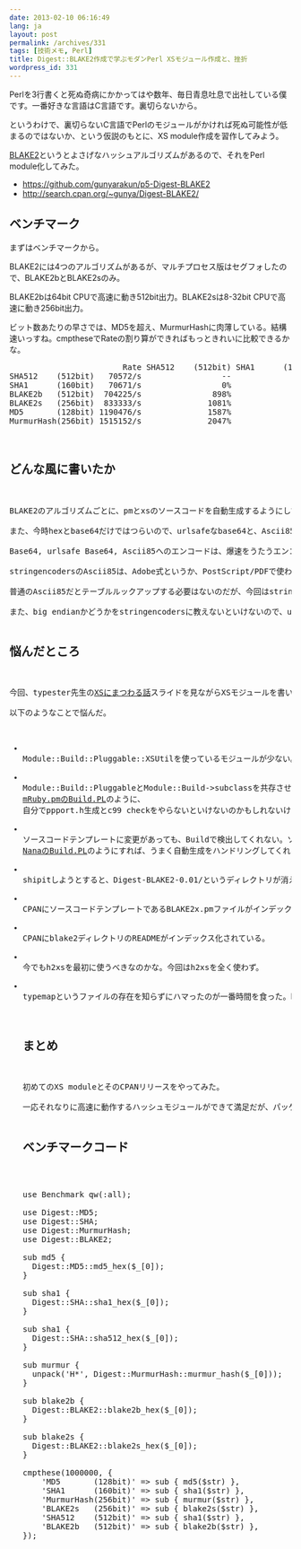 ```yaml
---
date: 2013-02-10 06:16:49
lang: ja
layout: post
permalink: /archives/331
tags: [技術メモ, Perl]
title: Digest::BLAKE2作成で学ぶモダンPerl XSモジュール作成と、挫折
wordpress_id: 331
---
```

Perlを3行書くと死ぬ奇病にかかってはや数年、毎日青息吐息で出社している僕です。一番好きな言語はC言語です。裏切らないから。

というわけで、裏切らないC言語でPerlのモジュールがかければ死ぬ可能性が低まるのではないか、という仮説のもとに、XS module作成を習作してみよう。

<a href="https://blake2.net/">BLAKE2</a>というとよさげなハッシュアルゴリズムがあるので、それをPerl module化してみた。

<ul>
<li><a href="https://github.com/gunyarakun/p5-Digest-BLAKE2">https://github.com/gunyarakun/p5-Digest-BLAKE2</a></li>
<li><a href="http://search.cpan.org/~gunya/Digest-BLAKE2/">http://search.cpan.org/~gunya/Digest-BLAKE2/</a></li>
</ul>

<h2>ベンチマーク</h2>

まずはベンチマークから。

BLAKE2には4つのアルゴリズムがあるが、マルチプロセス版はセグフォしたので、BLAKE2bとBLAKE2sのみ。

BLAKE2bは64bit CPUで高速に動き512bit出力。BLAKE2sは8-32bit CPUで高速に動き256bit出力。

ビット数あたりの早さでは、MD5を超え、MurmurHashに肉薄している。結構速いっすね。cmptheseでRateの割り算ができればもっときれいに比較できるかな。

<pre>
                        Rate SHA512    (512bit) SHA1      (160bit) BLAKE2b   (512bit) BLAKE2s   (256bit) MD5       (128bit) MurmurHash(256bit)
SHA512    (512bit)   70572/s                 --                -0%               -90%               -92%               -94%               -95%
SHA1      (160bit)   70671/s                 0%                 --               -90%               -92%               -94%               -95%
BLAKE2b   (512bit)  704225/s               898%               896%                 --               -15%               -41%               -54%
BLAKE2s   (256bit)  833333/s              1081%              1079%                18%                 --               -30%               -45%
MD5       (128bit) 1190476/s              1587%              1585%                69%                43%                 --               -21%
MurmurHash(256bit) 1515152/s              2047%              2044%               115%                82%                27%                 --
</code>

<h2>どんな風に書いたか</h2>

BLAKE2のアルゴリズムごとに、pmとxsのソースコードを自動生成するようにしてみた。

また、今時hexとbase64だけではつらいので、urlsafeなbase64と、Ascii85を追加してみた。<a href="http://base91.sourceforge.net/">basE91</a>とかも入れようかと思ったけど見送り。

Base64, urlsafe Base64, Ascii85へのエンコードは、爆速をうたうエンコードライブラリであるstringencodersを使った。

stringencodersのAscii85は、Adobe式というか、PostScript/PDFで使われているものに近いらしく、Convert::Ascii85とは文字セットが異なる。

普通のAscii85だとテーブルルックアップする必要はないのだが、今回はstringencodersのmod_b85_gen.cをいじってテーブルの配置を変えた。

また、big endianかどうかをstringencodersに教えないといけないので、use Config; $Config->{byteorder}; でバイトオーダを取得してconfig.hを書き出すようにしてしのいだ。

<h2>悩んだところ</h2>

今回、typester先生の<a href="https://speakerdeck.com/typester/xsnimatuwaruhua">XSにまつわる話</a>スライドを見ながらXSモジュールを書いてみた。

以下のようなことで悩んだ。

<ul>
<li>
Module::Build::Pluggable::XSUtilを使っているモジュールが少ない。ただでさえ、Build.PLを使っているモジュールが少ないのに、情報量が少なくて詰んだ。typester先生の<a href="https://github.com/typester/EV-Hiredis">EV::Hiredis</a>を見ながらしのいだ。
</li>
<li>
Module::Build::PluggableとModule::Build->subclassを共存させる方法がよくわかんなくて、ACTION_codeでソースコードテンプレートからソースを生成したかったけど、Build.PLのトップレベルでソースコードを生成してしのいだ。Module::Build::Pluggableのソースコードを見る限り、そう簡単にはいかないっぽい。
<a href="https://github.com/tokuhirom/mRuby.pm/blob/master/Build.PL">mRuby.pmのBuild.PL</a>のように、
自分でppport.h生成とc99 checkをやらないといけないのかもしれないけど、ちょっと面倒。
</li>
<li>
ソースコードテンプレートに変更があっても、Buildで検出してくれない。ソースコードを生成しなおして、Buildできるようにしたい。
<a href="https://github.com/tokuhirom/Nana/blob/master/Build.PL">NanaのBuild.PL</a>のようにすれば、うまく自動生成をハンドリングしてくれるのかな。
</li>
<li>
shipitしようとすると、Digest-BLAKE2-0.01/というディレクトリが消えずに残っていて怒られた。.gitignoreとMANIFEST.SKIPに書いてしのいだがなんか不吉な予感する。
</li>
<li>
CPANにソースコードテンプレートであるBLAKE2x.pmファイルがインデックス化されている。そのモジュールはインストールされず、別名のモジュールがインストールされちゃいます。
</li>
<li>
CPANにblake2ディレクトリのREADMEがインデックス化されている。
</li>
<li>
今でもh2xsを最初に使うべきなのかな。今回はh2xsを全く使わず。
</li>
<li>
typemapというファイルの存在を知らずにハマったのが一番時間を食った。h2xsを使わないのがよくないのか。
</li>

<h2>まとめ</h2>

初めてのXS moduleとそのCPANリリースをやってみた。

一応それなりに高速に動作するハッシュモジュールができて満足だが、パッケージングやビルドまわりでは手詰まり感。XSよりModule::Buildについて調べるのに時間がかかってしまった。モダンXSってどう書くのがいいのか、ある程度テンプレがほしいですね。

<h2>ベンチマークコード</h2>

<pre class="prettyprint lang-perl">
use Benchmark qw(:all);

use Digest::MD5;
use Digest::SHA;
use Digest::MurmurHash;
use Digest::BLAKE2;

sub md5 {
  Digest::MD5::md5_hex($_[0]);
}

sub sha1 {
  Digest::SHA::sha1_hex($_[0]);
}

sub sha1 {
  Digest::SHA::sha512_hex($_[0]);
}

sub murmur {
  unpack('H*', Digest::MurmurHash::murmur_hash($_[0]));
}

sub blake2b {
  Digest::BLAKE2::blake2b_hex($_[0]);
}

sub blake2s {
  Digest::BLAKE2::blake2s_hex($_[0]);
}

cmpthese(1000000, {
    'MD5       (128bit)' => sub { md5($str) },
    'SHA1      (160bit)' => sub { sha1($str) },
    'MurmurHash(256bit)' => sub { murmur($str) },
    'BLAKE2s   (256bit)' => sub { blake2s($str) },
    'SHA512    (512bit)' => sub { sha1($str) },
    'BLAKE2b   (512bit)' => sub { blake2b($str) },
});
</pre>
